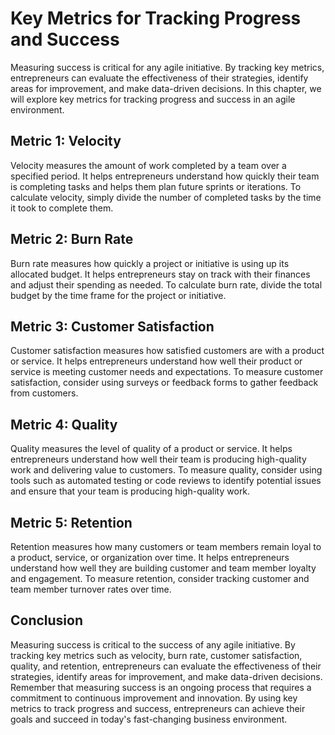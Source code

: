 Key Metrics for Tracking Progress and Success
===========================================================================

Measuring success is critical for any agile initiative. By tracking key metrics, entrepreneurs can evaluate the effectiveness of their strategies, identify areas for improvement, and make data-driven decisions. In this chapter, we will explore key metrics for tracking progress and success in an agile environment.

Metric 1: Velocity
------------------

Velocity measures the amount of work completed by a team over a specified period. It helps entrepreneurs understand how quickly their team is completing tasks and helps them plan future sprints or iterations. To calculate velocity, simply divide the number of completed tasks by the time it took to complete them.

Metric 2: Burn Rate
-------------------

Burn rate measures how quickly a project or initiative is using up its allocated budget. It helps entrepreneurs stay on track with their finances and adjust their spending as needed. To calculate burn rate, divide the total budget by the time frame for the project or initiative.

Metric 3: Customer Satisfaction
-------------------------------

Customer satisfaction measures how satisfied customers are with a product or service. It helps entrepreneurs understand how well their product or service is meeting customer needs and expectations. To measure customer satisfaction, consider using surveys or feedback forms to gather feedback from customers.

Metric 4: Quality
-----------------

Quality measures the level of quality of a product or service. It helps entrepreneurs understand how well their team is producing high-quality work and delivering value to customers. To measure quality, consider using tools such as automated testing or code reviews to identify potential issues and ensure that your team is producing high-quality work.

Metric 5: Retention
-------------------

Retention measures how many customers or team members remain loyal to a product, service, or organization over time. It helps entrepreneurs understand how well they are building customer and team member loyalty and engagement. To measure retention, consider tracking customer and team member turnover rates over time.

Conclusion
----------

Measuring success is critical to the success of any agile initiative. By tracking key metrics such as velocity, burn rate, customer satisfaction, quality, and retention, entrepreneurs can evaluate the effectiveness of their strategies, identify areas for improvement, and make data-driven decisions. Remember that measuring success is an ongoing process that requires a commitment to continuous improvement and innovation. By using key metrics to track progress and success, entrepreneurs can achieve their goals and succeed in today's fast-changing business environment.
